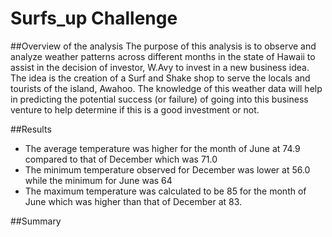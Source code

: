 # Surfs_up Challenge

##Overview of the analysis
The purpose of this analysis is to observe and analyze weather patterns across different months in the state of Hawaii to assist in the decision of investor, W.Avy to invest in a new business idea. The idea is the creation of a Surf and Shake shop to serve the locals and tourists of the island, Awahoo. The knowledge of this weather data will help in predicting the potential success (or failure) of going into this business venture to help determine if this is a good investment or not.

##Results
- The average temperature was higher for the month of June at 74.9 compared to that of December which was 71.0
- The minimum temperature observed for December was lower at 56.0 while the minimum for June was 64
- The maximum temperature was calculated to be 85 for the month of June which was higher than that of December at 83.


##Summary
